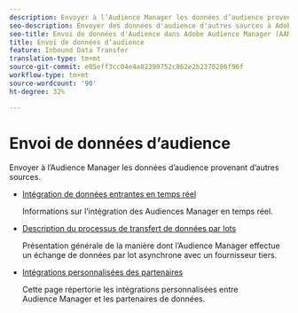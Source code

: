 ```yaml
---
description: Envoyer à l’Audience Manager les données d’audience provenant d’autres sources.
seo-description: Envoyer des données d'audience d'autres sources à Adobe Audience Manager (AAM).
seo-title: Envoi de données d'Audience dans Adobe Audience Manager (AAM)
title: Envoi de données d’audience
feature: Inbound Data Transfer
translation-type: tm+mt
source-git-commit: e05eff3cc04e4a82399752c862e2b2370286f96f
workflow-type: tm+mt
source-wordcount: '90'
ht-degree: 32%

---
```



# Envoi de données d’audience

Envoyer à l’Audience Manager les données d’audience provenant d’autres sources.

* [Intégration de données entrantes en temps réel](/help/using/integration/sending-audience-data/real-time-data-integration/real-time-tech-specs.md)

   Informations sur l’intégration des Audiences Manager en temps réel.

* [Description du processus de transfert de données par lots](/help/using/integration/sending-audience-data/batch-data-transfer-explained/batch-data-transfer-explained.md)

   Présentation générale de la manière dont l’Audience Manager effectue un échange de données par lot asynchrone avec un fournisseur tiers.

* [Intégrations personnalisées des partenaires](/help/using/integration/sending-audience-data/custom-partner-integrations.md)

   Cette page répertorie les intégrations personnalisées entre Audience Manager et les partenaires de données.
